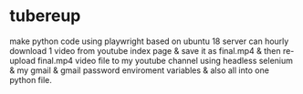 # tubereup
make python code using playwright based on ubuntu 18 server can hourly download 1 video from youtube index page &amp; save it as final.mp4 &amp; then re-upload final.mp4 video file to my youtube channel using headless selenium &amp; my gmail &amp; gmail password enviroment variables &amp; also all into one python file.
